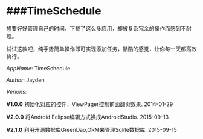###TimeSchedule
============
想要好好管理自己的时间，下载了这么多应用，却被复杂冗余的操作而感到不耐烦。

试试这款吧，纯手势简单操作即可实现添加任务，酷酷的感觉，让你每一天都高效执行。

*AppName*: TimeSchedule

*Author*: Jayden

*Verions:*

**V1.0.0**  初始化对应的控件，ViewPager控制前面翻页效果. 2014-01-29 

**V2.0.0**  将Android Eclipse编辑方式换成AndroidStudio. 2015-09-13

**V2.1.0**  利用开源数据库GreenDao,ORM来管理Sqlite数据库. 2015-09-15
